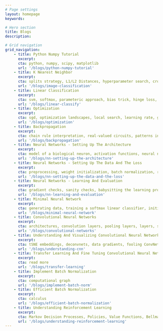 ```yaml
---
# Page settings
layout: homepage
keywords:

# Hero section
title: Blogs
description:

# Grid navigation
grid_navigation:
    - title: Python Numpy Tutorial
      excerpt:
      cta: python, numpy, scipy, matplotlib
      url: '/blogs/python-numpy-tutorial'
    - title: K Nearest Neighbor
      excerpt:
      cta: splits strategy, L1/L2 Distances, hyperparameter search, cross validation
      url: '/blogs/image-classification'
    - title: Linear Classification
      excerpt:
      cta: svm, softmax, parameteric approach, bias trick, hinge loss, cross-entropy loss, L2 regularization
      url: '/blogs/linear-classify'
    - title: Optimization
      excerpt:
      cta: sgd, optimization landscapes, local search, learning rate, gradient check
      url: '/blogs/optimization'
    - title: Backpropagation
      excerpt:
      cta: chain rule interpretation, real-valued circuits, patterns in gradient flow
      url: '/blogs/backpropagation'
    - title: Neural Networks - Setting Up The Architecture
      excerpt:
      cta: model of a biological neuron, activation functions, neural net architecture, representational power
      url: '/blogs/nn-setting-up-the-architecture'
    - title: Neural Networks - Setting Up The Data And The Loss
      excerpt:
      cta: preprocessing, weight initialization, batch normalization, regularization, loss functions
      url: '/blogs/nn-setting-up-the-data-and-the-loss'
    - title: Neural Networks - Learning And Evaluation
      excerpt:
      cta: gradient checks, sanity checks, babysitting the learning process, momentum, second-order methods, adagrad, rmsprop, hyperparameter optimization, model ensembles
      url: '/blogs/nn-learning-and-evaluation'
    - title: Minimal Neural Network
      excerpt:
      cta: generating data, training a softmax linear classifier, initialize the parameters, compute the class scores, compute the loss, computing the analytic gradient with backpropagation, performing a parameter update, training a Neural Network
      url: '/blogs/minimal-neural-network'
    - title: Convolutional Neural Networks
      excerpt:
      cta: architectures, convolution layers, pooling layers, layers, spatial arrangement, layer patterns, layer sizing patterns, AlexNet/ZFNet/VGGNet, computational considerations
      url: '/blogs/convolutional-networks'
    - title: Understanding And Visualizing Convolutional Neural Networks
      excerpt:
      cta: tSNE embeddings, deconvnets, data gradients, fooling ConvNets, human comparisons
      url: '/blogs/understanding-cnn'
    - title: Transfer Learning And Fine Tuning Convolutional Neural Networks
      excerpt:
      cta: read more
      url: '/blogs/transfer-learning'
    - title: Implement Batch Normalization
      excerpt:
      cta: computational graph
      url: '/blogs/implement-batch-norm'
    - title: Efficient Batch Normalization
      excerpt:
      cta: calculus
      url: '/blogs/efficient-batch-normalization'
    - title: Understanding Reinforcement Learning
      excerpt:
      cta: Markov Decision Processes, Policies, Value Functions, Bellman Equations
      url: '/blogs/understanding-reinforcement-learning'	  
---
```

